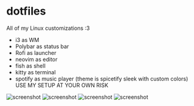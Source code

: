 # dotfiles

All of my Linux customizations :3
- i3 as WM
- Polybar as status bar
- Rofi as launcher
- neovim as editor
- fish as shell
- kitty as terminal
- spotify as music player (theme is spicetify sleek with custom colors)
USE MY SETUP AT YOUR OWN RISK

![screenshot](https://github.com/chel-mico/dotfiles/Untitled-1.jpg_wal_sample.png)
![screenshot](https://github.com/chel-mico/dotfiles/2023-03-22_04-40.png)
![screenshot](https://github.com/chel-mico/dotfiles/2023-03-22_04-30.png)
![screenshot](https://github.com/chel-mico/dotfiles/2023-03-22_04-29_2.png)
